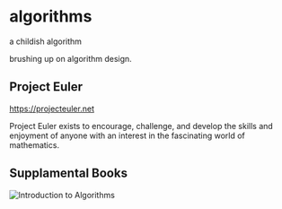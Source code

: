# algorithms
a childish algorithm

brushing up on algorithm design.

## Project Euler
https://projecteuler.net

Project Euler exists to encourage, challenge, and develop the skills and enjoyment of anyone with an interest in the fascinating world of mathematics.

## Supplamental Books
![Introduction to Algorithms](https://bilder.buecher.de/produkte/61/61841/61841295n.jpg "Introduction to Algorithms")

